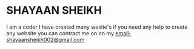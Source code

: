 # SHAYAAN SHEIKH
I am a coder I have created many wesite's
if you need any help to create any website you can contract me on on my email-shayaansheikh002@gmail.com
